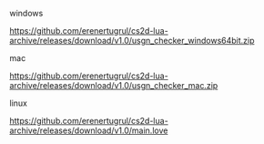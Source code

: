 

windows

https://github.com/erenertugrul/cs2d-lua-archive/releases/download/v1.0/usgn_checker_windows64bit.zip

mac

https://github.com/erenertugrul/cs2d-lua-archive/releases/download/v1.0/usgn_checker_mac.zip

linux

https://github.com/erenertugrul/cs2d-lua-archive/releases/download/v1.0/main.love
